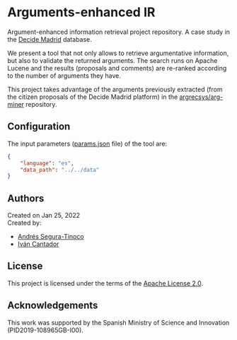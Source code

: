 # Arguments-enhanced IR

Argument-enhanced information retrieval project repository. A case study in the <a href="https://decide.madrid.es" target="_blank">Decide Madrid</a> database.

We present a tool that not only allows to retrieve argumentative information, but also to validate the returned arguments. The search runs on Apache Lucene and the results (proposals and comments) are re-ranked according to the number of arguments they have.

This project takes advantage of the arguments previously extracted (from the citizen proposals of the Decide Madrid platform) in the <a  href="https://github.com/argrecsys/arg-miner" target="_blank">argrecsys/arg-miner</a> repository.

## Configuration
The input parameters (<a href="https://github.com/argrecsys/arg-ir-tool/blob/main/code/ArgumentIR/Resources/config/params.json">params.json</a> file) of the tool are:
```json
{
    "language": "es",
    "data_path": "../../data"
}
```

## Authors
Created on Jan 25, 2022  
Created by:
- <a href="https://github.com/ansegura7" target="_blank">Andrés Segura-Tinoco</a>
- <a href="http://arantxa.ii.uam.es/~cantador/" target="_blank">Iv&aacute;n Cantador</a>

## License
This project is licensed under the terms of the <a href="https://github.com/argrecsys/arg-enhanced-ir/blob/main/LICENSE">Apache License 2.0</a>.

## Acknowledgements
This work was supported by the Spanish Ministry of Science and Innovation (PID2019-108965GB-I00).
